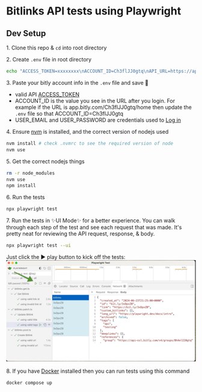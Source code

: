 # Bitlinks API tests using Playwright

## Dev Setup

1\. Clone this repo & `cd` into root directory

2\. Create `.env` file in root directory

```bash
echo "ACCESS_TOKEN=xxxxxxxx\nACCOUNT_ID=Ch3flJJ0gtq\nAPI_URL=https://api-ssl.bitly.com\nUSER_EMAIL=user@example.com\nUSER_PASSWORD=yourPassword" > .env
```

3\. Paste your bitly account info in the `.env` file and save 💾

- valid API [ACCESS_TOKEN](https://app.bitly.com/settings/api)
- ACCOUNT_ID is the value you see in the URL after you login. For example if the URL is app.bitly.com/Ch3flJJ0gtq/home then update the `.env` file so that ACCOUNT_ID=Ch3flJJ0gtq
- USER_EMAIL and USER_PASSWORD are credentials used to [Log in](https://bitly.com/a/sign_in)


4\. Ensure [nvm](https://github.com/nvm-sh/nvm) is installed, and the correct version of nodejs used

```bash
nvm install # check .nvmrc to see the required version of node
nvm use
```

5\. Get the correct nodejs things

```bash
rm -r node_modules
nvm use
npm install
```

6\. Run the tests

```bash
npx playwright test
```

7\. Run the tests in ✨UI Mode✨ for a better experience. You can walk through each step of the test and see each request that was made. It's pretty neat for reviewing the API request, response, & body. 

```bash
npx playwright test --ui
```

Just click the ▶️ play button to kick off the tests: 
![Click the play button](ui-click-play.jpg)

8\. If you have [Docker](https://docs.docker.com/engine/install/) installed then you can run tests using this command

```bash
docker compose up
```
